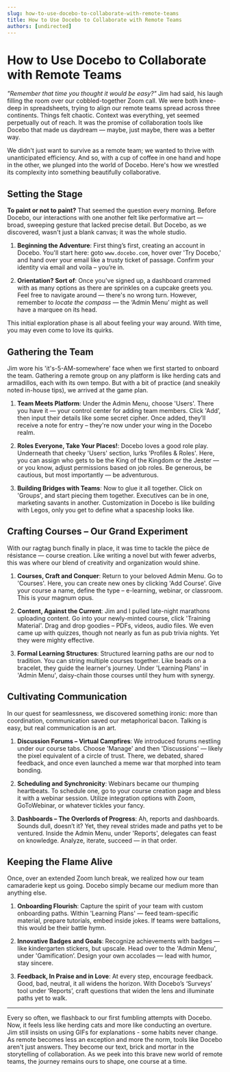 ```yaml
---
slug: how-to-use-docebo-to-collaborate-with-remote-teams
title: How to Use Docebo to Collaborate with Remote Teams
authors: [undirected]
---
```



# How to Use Docebo to Collaborate with Remote Teams

_"Remember that time you thought it would be easy?"_ Jim had said, his laugh filling the room over our cobbled-together Zoom call. We were both knee-deep in spreadsheets, trying to align our remote teams spread across three continents. Things felt chaotic. Context was everything, yet seemed perpetually out of reach. It was the promise of collaboration tools like Docebo that made us daydream — maybe, just maybe, there was a better way.

We didn't just want to survive as a remote team; we wanted to thrive with unanticipated efficiency. And so, with a cup of coffee in one hand and hope in the other, we plunged into the world of Docebo. Here's how we wrestled its complexity into something beautifully collaborative.

## Setting the Stage

**To paint or not to paint?** That seemed the question every morning. Before Docebo, our interactions with one another felt like performative art — broad, sweeping gesture that lacked precise detail. But Docebo, as we discovered, wasn't just a blank canvas; it was the whole studio. 

1. **Beginning the Adventure**: First thing’s first, creating an account in Docebo. You'll start here: goto `www.docebo.com`, hover over 'Try Docebo,' and hand over your email like a trusty ticket of passage. Confirm your identity via email and voila – you’re in.

2. **Orientation? Sort of**: Once you've signed up, a dashboard crammed with as many options as there are sprinkles on a cupcake greets you. Feel free to navigate around — there's no wrong turn. However, remember to _locate the compass_ — the ‘Admin Menu’ might as well have a marquee on its head.

This initial exploration phase is all about feeling your way around. With time, you may even come to love its quirks.

## Gathering the Team

Jim wore his 'it's-5-AM-somewhere' face when we first started to onboard the team. Gathering a remote group on any platform is like herding cats and armadillos, each with its own tempo. But with a bit of practice (and sneakily noted in-house tips), we arrived at the game plan.

1. **Team Meets Platform**: Under the Admin Menu, choose 'Users'. There you have it — your control center for adding team members. Click 'Add’, then input their details like some secret cipher. Once added, they’ll receive a note for entry – they're now under your wing in the Docebo realm.

2. **Roles Everyone, Take Your Places!**: Docebo loves a good role play. Underneath that cheeky 'Users' section, lurks 'Profiles & Roles'. Here, you can assign who gets to be the King of the Kingdom or the Jester — or you know, adjust permissions based on job roles. Be generous, be cautious, but most importantly — be adventurous.

3. **Building Bridges with Teams**: Now to glue it all together. Click on 'Groups', and start piecing them together. Executives can be in one, marketing savants in another. Customization in Docebo is like building with Legos, only you get to define what a spaceship looks like.

## Crafting Courses – Our Grand Experiment

With our ragtag bunch finally in place, it was time to tackle the pièce de résistance — course creation. Like writing a novel but with fewer adverbs, this was where our blend of creativity and organization would shine.

1. **Courses, Craft and Conquer**: Return to your beloved Admin Menu. Go to 'Courses'. Here, you can create new ones by clicking 'Add Course'. Give your course a name, define the type – e-learning, webinar, or classroom. This is your magnum opus.

2. **Content, Against the Current**: Jim and I pulled late-night marathons uploading content. Go into your newly-minted course, click 'Training Material'. Drag and drop goodies – PDFs, videos, audio files. We even came up with quizzes, though not nearly as fun as pub trivia nights. Yet they were mighty effective.

3. **Formal Learning Structures**: Structured learning paths are our nod to tradition. You can string multiple courses together. Like beads on a bracelet, they guide the learner's journey. Under 'Learning Plans' in 'Admin Menu', daisy-chain those courses until they hum with synergy.

## Cultivating Communication

In our quest for seamlessness, we discovered something ironic: more than coordination, communication saved our metaphorical bacon. Talking is easy, but real communication is an art.

1. **Discussion Forums – Virtual Campfires**: We introduced forums nestling under our course tabs. Choose 'Manage' and then 'Discussions' — likely the pixel equivalent of a circle of trust. There, we debated, shared feedback, and once even launched a meme war that morphed into team bonding.

2. **Scheduling and Synchronicity**: Webinars became our thumping heartbeats. To schedule one, go to your course creation page and bless it with a webinar session. Utilize integration options with Zoom, GoToWebinar, or whatever tickles your fancy.

3. **Dashboards – The Overlords of Progress**: Ah, reports and dashboards. Sounds dull, doesn’t it? Yet, they reveal strides made and paths yet to be ventured. Inside the Admin Menu, under 'Reports', delegates can feast on knowledge. Analyze, iterate, succeed — in that order.

## Keeping the Flame Alive

Once, over an extended Zoom lunch break, we realized how our team camaraderie kept us going. Docebo simply became our medium more than anything else.

1. **Onboarding Flourish**: Capture the spirit of your team with custom onboarding paths. Within 'Learning Plans' — feed team-specific material, prepare tutorials, embed inside jokes. If teams were battalions, this would be their battle hymn.

2. **Innovative Badges and Goals**: Recognize achievements with badges — like kindergarten stickers, but upscale. Head over to the 'Admin Menu', under 'Gamification’. Design your own accolades — lead with humor, stay sincere.

3. **Feedback, In Praise and in Love**: At every step, encourage feedback. Good, bad, neutral, it all widens the horizon. With Docebo’s ‘Surveys’ tool under ‘Reports’, craft questions that widen the lens and illuminate paths yet to walk.

---

Every so often, we flashback to our first fumbling attempts with Docebo. Now, it feels less like herding cats and more like conducting an overture. Jim still insists on using GIFs for explanations - some habits never change. As remote becomes less an exception and more the norm, tools like Docebo aren't just answers. They become our text, brick and mortar in the storytelling of collaboration. As we peek into this brave new world of remote teams, the journey remains ours to shape, one course at a time.